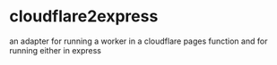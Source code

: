# cloudflare2express
an adapter for running a worker in a cloudflare pages function and for running either in express

